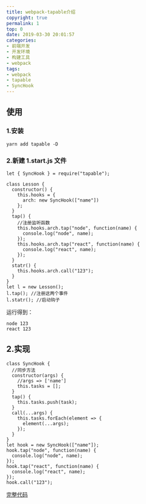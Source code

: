 ```yaml
---
title: webpack-tapable介绍
copyright: true
permalink: 1
top: 0
date: 2019-03-30 20:01:57
categories:
- 前端开发
- 开发环境
- 构建工具
- webpack
tags:
- webpack
- tapable
- SyncHook
---
```


## 使用

### 1.安装

```
yarn add tapable -D
```

### 2.新建 1.start.js 文件

```
let { SyncHook } = require("tapable");

class Lesson {
  constructor() {
    this.hooks = {
      arch: new SyncHook(["name"])
    };
  }
  tap() {
    //注册监听函数
    this.hooks.arch.tap("node", function(name) {
      console.log("node", name);
    });
    this.hooks.arch.tap("react", function(name) {
      console.log("react", name);
    });
  }
  statr() {
    this.hooks.arch.call("123");
  }
}
let l = new Lesson();
l.tap(); //注册这两个事件
l.statr(); //启动钩子
```

运行得到：

```
node 123
react 123
```

## 2.实现

```
class SyncHook {
  //同步方法
  constructor(args) {
    //args => ['name']
    this.tasks = [];
  }
  tap() {
    this.tasks.push(task);
  }
  call(...args) {
    this.tasks.forEach(element => {
      element(...args);
    });
  }
}
let hook = new SyncHook(["name"]);
hook.tap("node", function(name) {
  console.log("node", name);
});
hook.tap("react", function(name) {
  console.log("react", name);
});
hook.call("123");
```

[完整代码](https://github.com/zhoubichuan/frontend-note/tree/master/3.dev/3.scaffolding/1.webpack/4.tapable/1.SyncHook)
